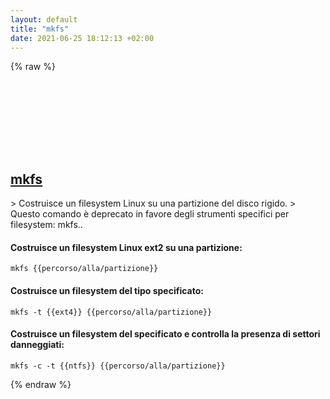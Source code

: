 ```yaml
---
layout: default
title: "mkfs"
date: 2021-06-25 18:12:13 +02:00
---
```

{% raw %}
<h2 id="mkfs">
  <a href="/it/linux/mkfs.html">mkfs</a> <a href="#mkfs"><svg class="icon">
    <use href="/assets/images/unicode_sprite.svg#link" />
  </svg></a>
</h2>
> Costruisce un filesystem Linux su una partizione del disco rigido.
> Questo comando è deprecato in favore degli strumenti specifici per filesystem: mkfs.<tipo>.

#### Costruisce un filesystem Linux ext2 su una partizione:
```shell
mkfs {{percorso/alla/partizione}}
```
#### Costruisce un filesystem del tipo specificato:
```shell
mkfs -t {{ext4}} {{percorso/alla/partizione}}
```
#### Costruisce un filesystem del specificato e controlla la presenza di settori danneggiati:
```shell
mkfs -c -t {{ntfs}} {{percorso/alla/partizione}}
```
{% endraw %}